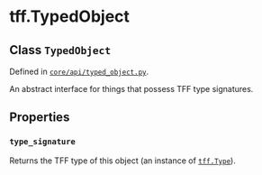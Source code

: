 <div itemscope itemtype="http://developers.google.com/ReferenceObject">
<meta itemprop="name" content="tff.TypedObject" />
<meta itemprop="path" content="Stable" />
<meta itemprop="property" content="type_signature"/>
</div>

# tff.TypedObject

## Class `TypedObject`

Defined in
[`core/api/typed_object.py`](http://github.com/tensorflow/federated/tree/master/tensorflow_federated/python/core/api/typed_object.py).

<!-- Placeholder for "Used in" -->

An abstract interface for things that possess TFF type signatures.

## Properties

<h3 id="type_signature"><code>type_signature</code></h3>

Returns the TFF type of this object (an instance of
<a href="../tff/Type.md"><code>tff.Type</code></a>).
